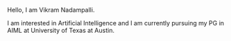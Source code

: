 Hello, I am Vikram Nadampalli.

I am interested in Artificial Intelligence and I am currently pursuing my PG in AIML at University of Texas at Austin.

<!---
vikramrnadampalli/vikramrnadampalli is a ✨ special ✨ repository because its `README.md` (this file) appears on your GitHub profile.
You can click the Preview link to take a look at your changes.
--->
